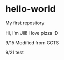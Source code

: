 # hello-world
My first repository

Hi, I'm Jill!
I love pizza :D

9/15 Modified from GGTS

9/21 test